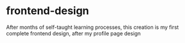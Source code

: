 # frontend-design

After months of self-taught learning processes, this creation is my first complete frontend design,
after my profile page design 
 
